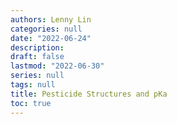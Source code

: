 ```yaml
---
authors: Lenny Lin
categories: null
date: "2022-06-24"
description:  
draft: false
lastmod: "2022-06-30"
series: null
tags: null
title: Pesticide Structures and pKa
toc: true
---
```




<!--more-->

